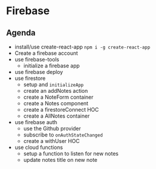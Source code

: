 # Firebase

## Agenda

* install/use create-react-app `npm i -g create-react-app`
* Create a firebase account
* use firebase-tools
  * initialize a firebase app
* use firebase deploy
* use firestore
  * setup and `initializeApp`
  * create an addNotes action
  * create a NoteForm container
  * create a Notes component
  * create a firestoreConnect HOC
  * create a AllNotes container
* use firebase auth
  * use the Github provider
  * subscribe to `onAuthStateChanged`
  * create a withUser HOC
* use cloud functions
  * setup a function to listen for new notes
  * update notes title on new note
